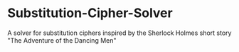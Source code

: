 # Substitution-Cipher-Solver
A solver for substitution ciphers inspired by the Sherlock Holmes short story "The Adventure of the Dancing Men"
